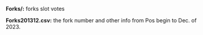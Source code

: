 
**Forks/:** forks slot votes 

**Forks201312.csv:** the fork number and other info from  Pos begin to Dec. of 2023.
